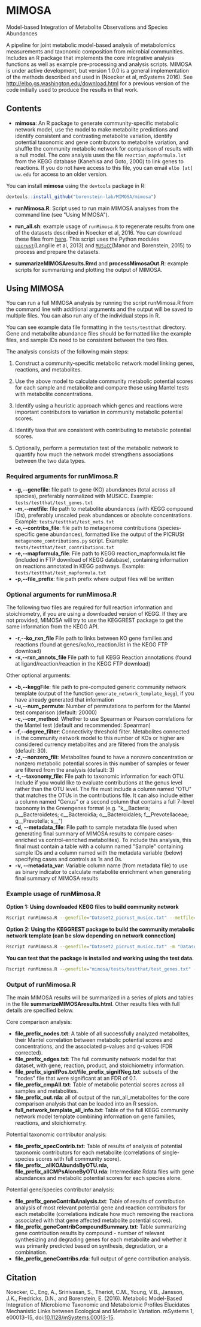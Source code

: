 # MIMOSA
Model-based Integration of Metabolite Observations and Species Abundances

A pipeline for joint metabolic model-based analysis of metabolomics measurements and taxonomic composition from microbial communities. Includes an R package that implements the core integrative analysis functions as well as example pre-processing and analysis scripts. MIMOSA is under active development, but version 1.0.0 is a general implementation of the methods described and used in (Noecker et al, mSystems 2016). See http://elbo.gs.washington.edu/download.html for a previous version of the code initially used to produce the results in that work.

## Contents

- **mimosa**: An R package to generate community-specific metabolic network model, use the model to make metabolite predictions and identify consistent and contrasting metabolite variation, 
identify potential taxonomic and gene contributors to metabolite variation, and shuffle the community metabolic network for comparison of results with a null model. 
The core analysis uses the file `reaction_mapformula.lst` from the KEGG database (Kanehisa and Goto, 2000) to link genes to reactions. If you do not have access to this file, you can email `elbo [at] uw.edu` for access to an older version. 

You can install **mimosa** using the `devtools` package in R:
```R
devtools::install_github("borenstein-lab/MIMOSA/mimosa")
```

- **runMimosa.R**: Script used to run main MIMOSA analyses from the command line (see "Using MIMOSA").

- **run_all.sh**: example usage of `runMimosa.R` to regenerate results from one of the datasets described in Noecker et al, 2016. You can download these files from [here](http://elbo.gs.washington.edu/download.html). This script uses the Python modules [`picrust`](http://picrust.github.io/picrust/)(Langille et al, 2013) and [`MUSiCC`](http://elbo.gs.washington.edu/software_musicc.html)(Manor and Borenstein, 2015) to process and prepare the datasets. 

- **summarizeMIMOSAresults.Rmd** and **processMimosaOut.R**: example scripts for summarizing and plotting the output of MIMOSA.

## Using MIMOSA

You can run a full MIMOSA analysis by running the script runMimosa.R from the command line with additional arguments and the output will be saved to multiple files. You can also run any of the individual steps in R. 

You can see example data file formatting in the `tests/testthat` directory. Gene and metabolite abundance files should be formatted like the example files, and sample IDs need to be consistent between the two files.

The analysis consists of the following main steps:

1. Construct a community-specific metabolic network model linking genes, reactions, and metabolites.

2. Use the above model to calculate community metabolic potential scores for each sample and metabolite and compare those using Mantel tests with metabolite concentrations.

3. Identify using a heuristic approach which genes and reactions were important contributors to variation in community metabolic potential scores.

4. Identify taxa that are consistent with contributing to metabolic potential scores.

5. Optionally, perform a permutation test of the metabolic network to quantify how much the network model strengthens associations between the two data types.


### Required arguments for runMimosa.R

- **-g,--genefile**: file path to gene (KO) abundances (total across all species), preferably normalized with MUSiCC. Example: `tests/testthat/test_genes.txt`
- **-m,--metfile**: file path to metabolite abundances (with KEGG compound IDs), preferably unscaled peak abundances or absolute concentrations. Example: `tests/testthat/test_mets.txt`
- **-o,--contribs_file**: file path to metagenome contributions (species-specific gene abundances), formatted like the output of the PICRUSt `metagenome_contributions.py` script. Example: `tests/testthat/test_contributions.txt`
- **-e,--mapformula_file**: File path to KEGG reaction_mapformula.lst file (included in FTP download of KEGG database), containing information on reactions annotated in KEGG pathways. Example: `tests/testthat/test_mapformula.txt`
- **-p,--file_prefix**: file path prefix where output files will be written


### Optional arguments for runMimosa.R

The following two files are required for full reaction information and stoichiometry, if you are using a downloaded version of KEGG. If they are not provided, MIMOSA will try to use the KEGGREST package to get the same information from the KEGG API.
- **-r,--ko_rxn_file** File path to links between KO gene families and reactions (found at genes/ko/ko_reaction.list in the KEGG FTP download)
- **-x,--rxn_annots_file** File path to full KEGG Reaction annotations (found at ligand/reaction/reaction in the KEGG FTP download)

Other optional arguments:

- **-b,--keggFile**: file path to pre-computed generic community network template (output of the function `generate_network_template_kegg`), if you have already generated that information
- **-u,--num_permute**: Number of permutations to perform for the Mantel test comparison (default: 20000)
- **-c,--cor_method**: Whether to use Spearman or Pearson correlations for the Mantel test (default and recommended: Spearman)
- **-f,--degree_filter**: Connectivity threshold filter. Metabolites connected in the community network model to this number of KOs or higher are considered currency metabolites and are filtered from the analysis (default: 30).
- **-z,--nonzero_filt**: Metabolites found to have a nonzero concentration or nonzero metabolic potential scores in this number of samples or fewer are filtered from the analysis (default: 3)
- **-t,--taxonomy_file**: File path to taxonomic information for each OTU. Include if you would like to evaluate contributions at the genus level rather than the OTU level. The file must include a column named "OTU" that matches the OTUs in the contributions file. It can also include either a column named "Genus" or a second column that contains a full 7-level taxonomy in the Greengenes format (e.g. "k__Bacteria; p__Bacteroidetes; c__Bacteroidia; o__Bacteroidales; f__Prevotellaceae; g__Prevotella; s__")
- **-d, --metadata_file**: File path to sample metadata file (used when generating final summary of MIMOSA results to compare cases-enriched vs control-enriched metabolites). To include this analysis, this final must contain a table with a column named "Sample" containing sample IDs and a column named with the metadata variable (below) specifying cases and controls as 1s and 0s.
- **-v, --metadata_var**: Variable column name (from metadata file) to use as binary indicator to calculate metabolite enrichment when generating final summary of MIMOSA results

### Example usage of runMimosa.R

**Option 1: Using downloaded KEGG files to build community network**
```bash
Rscript runMimosa.R --genefile="Dataset2_picrust_musicc.txt" --metfile="Dataset2_mets.txt" --contribs_file="Dataset2_metagenome_contributions.txt" --file_prefix="Dataset2_bv" --mapformula_file="keggPath/reaction_mapformula.lst" --ko_rxn_file="keggPath/ko_reaction.list" --rxn_annots_file="keggPath/reaction" --nonzero_filt=4 
```

**Option 2: Using the KEGGREST package to build the community metabolic network template (can be slow depending on network connection)**
```bash
Rscript runMimosa.R --genefile="Dataset2_picrust_musicc.txt" -m "Dataset2_mets.txt" --contribs_file="Dataset2_metagenome_contributions.txt" --file_prefix="Dataset2_bv" --mapformula_file="keggPath/reaction_mapformula.lst" --nonzero_filt=4 
```

**You can test that the package is installed and working using the test data.** 

```bash
Rscript runMimosa.R --genefile="mimosa/tests/testthat/test_genes.txt" --metfile="mimosa/tests/testthat/test_mets.txt" --contribs_file="mimosa/tests/testthat/test_contributions.txt" --mapformula_file="mimosa/tests/testthat/test_mapformula.txt" --file_prefix="test1" --ko_rxn_file="mimosa/tests/testthat/test_ko_reaction.txt" --rxn_annots_file="mimosa/tests/testthat/test_reaction.txt" --metadata_file="mimosa/tests/testthat/test_metadata.txt" --metadata_var="BV"
```


### Output of runMimosa.R

The main MIMOSA results will be summarized in a series of plots and tables in the file **summarizeMIMOSAresults.html**. Other results files with full details are specified below.

Core comparison analysis:
- **file_prefix_nodes.txt**: A table of all successfully analyzed metabolites, their Mantel correlation between metabolic potential scores and concentrations, and the associated p-values and q-values (FDR corrected).
- **file_prefix_edges.txt**: The full community network model for that dataset, with gene, reaction, product, and stoichiometry information.
- **file_prefix_signifPos.txt/file_prefix_signifNeg.txt**: subsets of the "nodes" file that were significant at an FDR of 0.1.
- **file_prefix_cmpAll.txt**: Table of metabolic potential scores across all samples and metabolites.
- **file_prefix_out.rda**: all of output of the run_all_metabolites for the core comparison analysis that can be loaded into an R session.
- **full_network_template_all_info.txt**: Table of the full KEGG community network model template combining information on gene families, reactions, and stoichiometry.

Potential taxonomic contributor analysis:
- **file_prefix_specContrib.txt**: Table of results of analysis of potential taxonomic contributors for each metabolite (correlations of single-species scores with full community score).
- **file_prefix__allKOAbundsByOTU.rda, file_prefix_allCMPsAloneByOTU.rda**: Intermediate Rdata files with gene abundances and metabolic potential scores for each species alone.


Potential gene/species contributor analysis:
- **file_prefix_geneContribAnalysis.txt**: Table of results of contribution analysis of most relevant potential gene and reaction contributors for each metabolite (correlations indicate how much removing the reactions associated with that gene affected metabolite potential scores).
- **file_prefix_geneContribCompoundSummary.txt**: Table summarizing gene contribution results by compound - number of relevant synthesizing and degrading genes for each metabolite and whether it was primarily predicted based on synthesis, degradation, or a combination.
- **file_prefix_geneContribs.rda**: full output of gene contribution analysis.


## Citation

Noecker, C., Eng, A., Srinivasan, S., Theriot, C.M., Young, V.B., Jansson, J.K., Fredricks, D.N., and Borenstein, E. (2016). Metabolic Model-Based Integration of Microbiome Taxonomic and Metabolomic Profiles Elucidates Mechanistic Links between Ecological and Metabolic Variation. mSystems 1, e00013–15, doi:[10.1128/mSystems.00013-15](http://msystems.asm.org/content/1/1/e00013-15).
